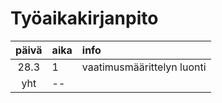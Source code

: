 # Työaikakirjanpito

| päivä | aika | info  |
| :----:|:-----| :-----|
| 28.3 |  1   | vaatimusmäärittelyn luonti |
| yht   | --   | | 
